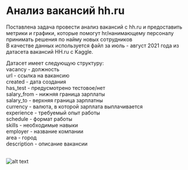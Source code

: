 # Анализ вакансий hh.ru
Поставлена задача провести анализ вакансий с hh.ru и предоставить метрики и графики, которые помогут hr/нанимающему персоналу принимать решения по найму новых сотрудников <br />
В качестве данных используется файл за июль - август 2021 года из датасета вакансий HH.ru с Kaggle.

Датасет имеет следующую структуру: <br />
vacancy - должность	<br />
url	- ссылка на вакансию <br />
created	- дата создания <br />
has_test - предусмотрено тестовое/нет <br />
salary_from - нижняя граница зарплаты <br />
salary_to - верхняя граница зарплатны <br />
currency - валюта, в которой зарплата выплачивается <br />
experience - требуемый опыт работы <br />
schedule - формат работы <br />
skills - необходимые навыки <br />
employer - название компании <br />
area - город <br />
description - описание вакансии <br />
<br />

![alt text](https://github.com/Four4423/HH.ru-analysis/blob/main/hh_power_bi.jpg?raw=true)
